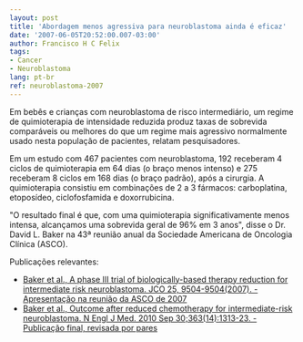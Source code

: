 ```yaml
---
layout: post
title: 'Abordagem menos agressiva para neuroblastoma ainda é eficaz'
date: '2007-06-05T20:52:00.007-03:00'
author: Francisco H C Felix
tags:
- Cancer
- Neuroblastoma
lang: pt-br
ref: neuroblastoma-2007
---
```



Em bebês e crianças com neuroblastoma de risco intermediário, um regime de quimioterapia de intensidade reduzida produz taxas de sobrevida comparáveis ou melhores do que um regime mais agressivo normalmente usado nesta população de pacientes, relatam pesquisadores.
  <!--more-->

Em um estudo com 467 pacientes com neuroblastoma, 192 receberam 4 ciclos de quimioterapia em 64 dias (o braço menos intenso) e 275 receberam 8 ciclos em 168 dias (o braço padrão), após a cirurgia. A quimioterapia consistiu em combinações de 2 a 3 fármacos: carboplatina, etoposídeo, ciclofosfamida e doxorrubicina.

"O resultado final é que, com uma quimioterapia significativamente menos intensa, alcançamos uma sobrevida geral de 96% em 3 anos", disse o Dr. David L. Baker na 43ª reunião anual da Sociedade Americana de Oncologia Clínica (ASCO).

Publicações relevantes:
- [Baker et al., A phase III trial of biologically-based therapy reduction for intermediate risk neuroblastoma. JCO 25, 9504-9504(2007). - Apresentação na reunião da ASCO de 2007](https://doi.org/10.1200/jco.2007.25.18_suppl.9504)
- [Baker et al., Outcome after reduced chemotherapy for intermediate-risk neuroblastoma. N Engl J Med. 2010 Sep 30;363(14):1313-23. - Publicação final, revisada por pares](https://doi.org/10.1056/NEJMoa1001527)
